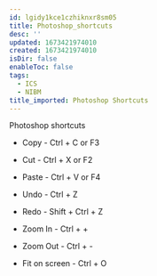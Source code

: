 ```yaml
---
id: lgidy1kce1czhiknxr8sm05
title: Photoshop_shortcuts
desc: ''
updated: 1673421974010
created: 1673421974010
isDir: false
enableToc: false
tags:
  - ICS
  - NIBM
title_imported: Photoshop Shortcuts
---
```


Photoshop shortcuts


-   Copy - Ctrl + C or F3

-   Cut - Ctrl + X or F2

-   Paste - Ctrl + V or F4

-   Undo - Ctrl + Z

-   Redo - Shift + Ctrl + Z

-   Zoom In - Ctrl + +

-   Zoom Out - Ctrl + -

-   Fit on screen - Ctrl + O
